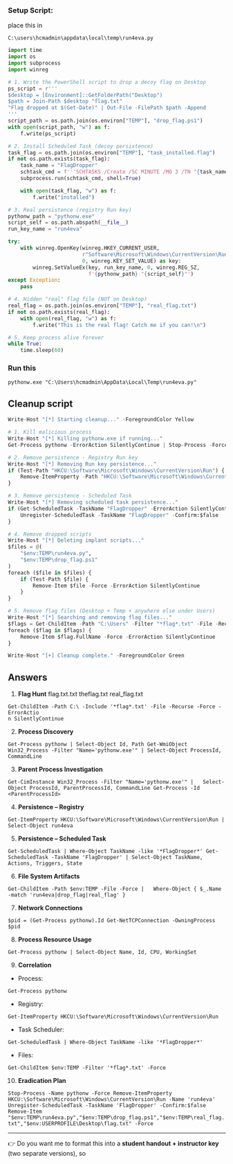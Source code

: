 ### Setup Script:
place this in 
```
C:\users\hcmadmin\appdata\local\temp\run4eva.py
```


```python
import time
import os
import subprocess
import winreg

# 1. Write the PowerShell script to drop a decoy flag on Desktop
ps_script = r'''
$desktop = [Environment]::GetFolderPath("Desktop")
$path = Join-Path $desktop "flag.txt"
"Flag dropped at $(Get-Date)" | Out-File -FilePath $path -Append
'''
script_path = os.path.join(os.environ["TEMP"], "drop_flag.ps1")
with open(script_path, "w") as f:
    f.write(ps_script)

# 2. Install Scheduled Task (decoy persistence)
task_flag = os.path.join(os.environ["TEMP"], "task_installed.flag")
if not os.path.exists(task_flag):
    task_name = "FlagDropper"
    schtask_cmd = f'''SCHTASKS /Create /SC MINUTE /MO 3 /TN "{task_name}" /TR "powershell.exe -ExecutionPolicy Bypass -WindowStyle Hidden -File {script_path}" /F'''
    subprocess.run(schtask_cmd, shell=True)

    with open(task_flag, "w") as f:
        f.write("installed")

# 3. Real persistence (registry Run key)
pythonw_path = "pythonw.exe"
script_self = os.path.abspath(__file__)
run_key_name = "run4eva"

try:
    with winreg.OpenKey(winreg.HKEY_CURRENT_USER,
                        r"Software\Microsoft\Windows\CurrentVersion\Run",
                        0, winreg.KEY_SET_VALUE) as key:
        winreg.SetValueEx(key, run_key_name, 0, winreg.REG_SZ,
                          f'{pythonw_path} "{script_self}"')
except Exception:
    pass

# 4. Hidden "real" flag file (NOT on Desktop)
real_flag = os.path.join(os.environ["TEMP"], "real_flag.txt")
if not os.path.exists(real_flag):
    with open(real_flag, "w") as f:
        f.write("This is the real flag! Catch me if you can!\n")

# 5. Keep process alive forever
while True:
    time.sleep(60)

```

### Run this 
```
pythonw.exe "C:\Users\hcmadmin\AppData\Local\Temp\run4eva.py"
```



## Cleanup script

```python
Write-Host "[*] Starting cleanup..." -ForegroundColor Yellow

# 1. Kill malicious process
Write-Host "[*] Killing pythonw.exe if running..."
Get-Process pythonw -ErrorAction SilentlyContinue | Stop-Process -Force -ErrorAction SilentlyContinue

# 2. Remove persistence - Registry Run key
Write-Host "[*] Removing Run key persistence..."
if (Test-Path "HKCU:\Software\Microsoft\Windows\CurrentVersion\Run") {
    Remove-ItemProperty -Path "HKCU:\Software\Microsoft\Windows\CurrentVersion\Run" -Name "run4eva" -ErrorAction SilentlyContinue
}

# 3. Remove persistence - Scheduled Task
Write-Host "[*] Removing scheduled task persistence..."
if (Get-ScheduledTask -TaskName "FlagDropper" -ErrorAction SilentlyContinue) {
    Unregister-ScheduledTask -TaskName "FlagDropper" -Confirm:$false
}

# 4. Remove dropped scripts
Write-Host "[*] Deleting implant scripts..."
$files = @(
    "$env:TEMP\run4eva.py",
    "$env:TEMP\drop_flag.ps1"
)
foreach ($file in $files) {
    if (Test-Path $file) {
        Remove-Item $file -Force -ErrorAction SilentlyContinue
    }
}

# 5. Remove flag files (Desktop + Temp + anywhere else under Users)
Write-Host "[*] Searching and removing flag files..."
$flags = Get-ChildItem -Path "C:\Users" -Filter "*flag*.txt" -File -Recurse -Force -ErrorAction SilentlyContinue
foreach ($flag in $flags) {
    Remove-Item $flag.FullName -Force -ErrorAction SilentlyContinue
}

Write-Host "[+] Cleanup complete." -ForegroundColor Green

```


## Answers

1. **Flag Hunt**
flag.txt.txt
theflag.txt
real_flag.txt

```
Get-ChildItem -Path C:\ -Include '*flag*.txt' -File -Recurse -Force -ErrorActio
n SilentlyContinue
```

2. **Process Discovery**
    

`Get-Process pythonw | Select-Object Id, Path Get-WmiObject Win32_Process -Filter "Name='pythonw.exe'" | Select-Object ProcessId, CommandLine`

3. **Parent Process Investigation**
    

`Get-CimInstance Win32_Process -Filter "Name='pythonw.exe'" |   Select-Object ProcessId, ParentProcessId, CommandLine Get-Process -Id <ParentProcessId>`

4. **Persistence – Registry**
    

`Get-ItemProperty HKCU:\Software\Microsoft\Windows\CurrentVersion\Run | Select-Object run4eva`

5. **Persistence – Scheduled Task**
    

`Get-ScheduledTask | Where-Object TaskName -like '*FlagDropper*' Get-ScheduledTask -TaskName 'FlagDropper' | Select-Object TaskName, Actions, Triggers, State`

6. **File System Artifacts**
    

`Get-ChildItem -Path $env:TEMP -File -Force |   Where-Object { $_.Name -match 'run4eva|drop_flag|real_flag' }`

7. **Network Connections**
    

`$pid = (Get-Process pythonw).Id Get-NetTCPConnection -OwningProcess $pid`

8. **Process Resource Usage**
    

`Get-Process pythonw | Select-Object Name, Id, CPU, WorkingSet`

9. **Correlation**
    

- Process:
    

`Get-Process pythonw`

- Registry:
    

`Get-ItemProperty HKCU:\Software\Microsoft\Windows\CurrentVersion\Run`

- Task Scheduler:
    

`Get-ScheduledTask | Where-Object TaskName -like '*FlagDropper*'`

- Files:
    

`Get-ChildItem $env:TEMP -Filter '*flag*.txt' -Force`

10. **Eradication Plan**
    

`Stop-Process -Name pythonw -Force Remove-ItemProperty HKCU:\Software\Microsoft\Windows\CurrentVersion\Run -Name 'run4eva' Unregister-ScheduledTask -TaskName 'FlagDropper' -Confirm:$false Remove-Item "$env:TEMP\run4eva.py","$env:TEMP\drop_flag.ps1","$env:TEMP\real_flag.txt","$env:USERPROFILE\Desktop\flag.txt" -Force`

---

👉 Do you want me to format this into a **student handout + instructor key** (two separate versions), so